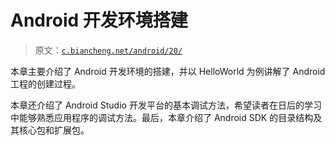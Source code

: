 # Android 开发环境搭建

> 原文：[`c.biancheng.net/android/20/`](http://c.biancheng.net/android/20/)

本章主要介绍了 Android 开发环境的搭建，并以 HelloWorld 为例讲解了 Android 工程的创建过程。

本章还介绍了 Android Studio 开发平台的基本调试方法，希望读者在日后的学习中能够熟悉应用程序的调试方法。最后，本章介绍了 Android SDK 的目录结构及其核心包和扩展包。